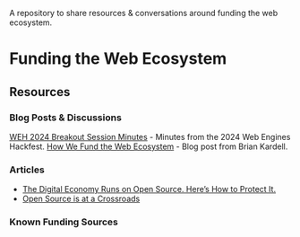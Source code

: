 A repository to share resources & conversations around funding the web ecosystem.

# Funding the Web Ecosystem

## Resources

### Blog Posts & Discussions

[WEH 2024 Breakout Session Minutes](https://hackmd.io/d6N367PqTryUb3DaeFFj3g?both) - Minutes from the 2024 Web Engines Hackfest.
[How We Fund the Web Ecosystem](https://bkardell.com/blog/HowWeFund.html) - Blog post from Brian Kardell.

### Articles 
- [The Digital Economy Runs on Open Source. Here’s How to Protect It.](https://hbr.org/2021/09/the-digital-economy-runs-on-open-source-heres-how-to-protect-it)
- [Open Source is at a Crossroads](https://thenewstack.io/open-source-is-at-a-crossroads/)

### Known Funding Sources 
